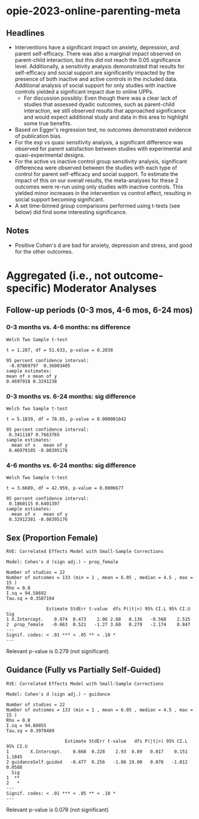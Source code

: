 # opie-2023-online-parenting-meta

## Headlines

* Interventions have a significant impact on anxiety, depression, and parent self-efficacy. There was also a marginal impact observed on parent-child interaction, but this did not reach the 0.05 significance level. Additionally, a sensitivity analysis demonstrated that results for self-efficacy and social support are significantly impacted by the presence of both inactive and active controls in the included data. Additional analysis of social support for only studies with inactive controls yielded a significant impact due to online UPPs.
    * For discussion possibly: Even though there was a clear lack of studies that assessed dyadic outcomes, such as parent-child interaction, we still observed results that approached significance and would expect additional study and data in this area to highlight some true benefits.
* Based on Egger's regression test, no outcomes demonstrated evidence of publication bias. 
* For the exp vs quasi sensitivity analysis, a significant difference was observed for parent satisfaction between studies with experimental and quasi-experimental designs. 
* For the active vs inactive control group sensitivity analysis, significant differencea were observed between the studies with each type of control for parent self-efficacy and social support. To estimate the impact of this on our overall results, the meta-analyses for these 2 outcomes were re-run using only studies with inactive controls. This yielded minor increases in the intervention vs control effect, resulting in social support becoming significant.
* A set time-binned group comparisons performed using t-tests (see below) did find some interesting significance. 


## Notes

* Positive Cohen's d are bad for anxiety, depression and stress, and good for the other outcomes.

# Aggregated (i.e., not outcome-specific) Moderator Analyses

## Follow-up periods (0-3 mos, 4-6 mos, 6-24 mos) 

### 0-3 months vs. 4-6 months: ns difference
```
Welch Two Sample t-test

t = 1.287, df = 51.633, p-value = 0.2038

95 percent confidence interval:
 -0.07869797  0.36003405
sample estimates:
mean of x mean of y
0.4697918 0.3291238
```

### 0-3 months vs. 6-24 months: sig difference
```
Welch Two Sample t-test

t = 5.1839, df = 78.65, p-value = 0.000001642

95 percent confidence interval:
 0.3411107 0.7663765
sample estimates:
  mean of x   mean of y
 0.46979185 -0.08395176
```

### 4-6 months vs. 6-24 months: sig difference
```
Welch Two Sample t-test

t = 3.6689, df = 42.959, p-value = 0.0006677

95 percent confidence interval:
 0.1860115 0.6401397
sample estimates:
  mean of x   mean of y
 0.32912381 -0.08395176
```

## Sex (Proportion Female)

```
RVE: Correlated Effects Model with Small-Sample Corrections 

Model: Cohen's d (sign adj.) ~ prop_female

Number of studies = 22
Number of outcomes = 133 (min = 1 , mean = 6.05 , median = 4.5 , max = 15 )
Rho = 0.8
I.sq = 94.58692
Tau.sq = 0.3587194

               Estimate StdErr t-value  dfs P(|t|>) 95% CI.L 95% CI.U Sig
1 X.Intercept.    0.974  0.473    2.06 2.88   0.136   -0.568    2.515
2  prop_female   -0.663  0.521   -1.27 3.60   0.279   -2.174    0.847
---
Signif. codes: < .01 *** < .05 ** < .10 *
---
```

Relevant p-value is 0.279 (not significant)

## Guidance (Fully vs Partially Self-Guided)

```
RVE: Correlated Effects Model with Small-Sample Corrections 

Model: Cohen's d (sign adj.) ~ guidance

Number of studies = 22
Number of outcomes = 133 (min = 1 , mean = 6.05 , median = 4.5 , max = 15 )
Rho = 0.8
I.sq = 94.88055
Tau.sq = 0.3978489

                      Estimate StdErr t-value   dfs P(|t|>) 95% CI.L 95% CI.U
1        X.Intercept.    0.668  0.228    2.93  8.89   0.017    0.151   1.1845
2 guidanceSelf.guided   -0.477  0.256   -1.86 19.00   0.078   -1.012   0.0588
  Sig
1  **
2   *
---
Signif. codes: < .01 *** < .05 ** < .10 *
---
```

Relevant p-value is 0.078 (not significant)
